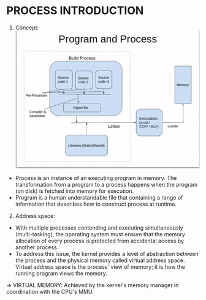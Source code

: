 # PROCESS INTRODUCTION
1. Concept:
![alt text](image.png)
- Process is an instance of an executing program in memory. The
transformation from a program to a process happens when the program (on disk) is
fetched into memory for execution.
- Program is a human understandable file that containing a range of information 
that describes how to construct process at runtime.
2. Address space:
- With multiple processes contending and executing simultaneously
(multi-tasking), the operating system must ensure that the memory allocation of
every process is protected from accidental access by another process.
- To address this issue, the kernel provides a level of abstraction between the process
and the physical memory called virtual address space. Virtual address space is the
process' view of memory; it is how the running program views the memory.

=> VIRTUAL MEMORY: Achieved by the kernel's memory manager in coordination with the
CPU's MMU.